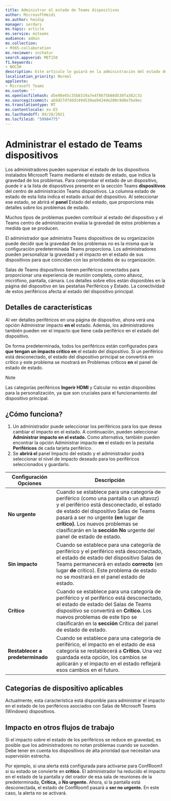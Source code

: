 ```yaml
---
title: Administrar el estado de Teams dispositivos
author: MicrosoftHeidi
ms.author: heidip
manager: serdars
ms.topic: article
ms.service: msteams
audience: admin
ms.collection:
- M365-collaboration
ms.reviewer: snchatur
search.appverid: MET150
f1.keywords:
- NOCSH
description: Este artículo le guiará en la administración del estado de Teams dispositivos, dispositivos que Microsoft Teams instalados en ellos.
localization_priority: Normal
appliesto:
- Microsoft Teams
ms.custom: ''
ms.openlocfilehash: d5e98e65c35b8319a7e4f8675b68d530fa382c31
ms.sourcegitcommit: ab9d27d7ddd1494539ae9424de200c9d0e76a9ec
ms.translationtype: MT
ms.contentlocale: es-ES
ms.lasthandoff: 09/28/2021
ms.locfileid: "59984775"
---
```

# <a name="manage-the-health-of-teams-devices"></a>Administrar el estado de Teams dispositivos

Los administradores pueden supervisar el estado de los dispositivos instalados Microsoft Teams mediante el estado de estado, que indica la gravedad de los problemas. Para comprobar el estado de un dispositivo, puede ir a la lista de dispositivos presente en la sección Teams **dispositivos** del centro de administración Teams dispositivos. La columna estado de estado de esta lista indica el estado actual del dispositivo. Al seleccionar ese estado, se abrirá el **panel** Estado del estado, que proporciona más detalles sobre los problemas de estado.

Muchos tipos de problemas pueden contribuir al estado del dispositivo y el Teams centro de administración evalúa la gravedad de estos problemas a medida que se producen.

El administrador que administra Teams dispositivos de su organización puede decidir que la gravedad de los problemas no es la misma que la configuración predeterminada Teams proporciona. Los administradores pueden personalizar la gravedad y el impacto en el estado de sus dispositivos para que coincidan con las prioridades de su organización.

Salas de Teams dispositivos tienen periféricos conectados para proporcionar una experiencia de reunión completa, como altavoz, micrófono, pantalla, cámara. Los detalles sobre ellos están disponibles en la página del dispositivo en las pestañas Periféricos y Estado. La conectividad de estos periféricos afecta al estado del dispositivo principal.

## <a name="feature-details"></a>Detalles de características

Al ver detalles periféricos en una página de dispositivo, ahora verá una opción Administrar impacto  **en el** estado. Además, los administradores también pueden ver el impacto que tiene cada periférico en el estado del dispositivo.

De forma predeterminada, todos los periféricos están configurados para **que tengan un impacto crítico en** el estado del dispositivo. Si un periférico está desconectado, el estado  del dispositivo principal se convertirá en crítico y este problema se mostrará en Problemas críticos **en** el panel de estado de estado.

> [!NOTE]
> Las categorías periféricos **Ingerir HDMI** y Calcular no están disponibles para la personalización, ya que son cruciales para el funcionamiento del dispositivo principal. 

## <a name="how-does-this-work"></a>¿Cómo funciona?

1. Un administrador puede seleccionar los periféricos para los que desea cambiar el impacto en el estado. A continuación, pueden seleccionar **Administrar impacto en el estado.** Como alternativa, también pueden encontrar la opción Administrar impacto **en** el estado en la pestaña **Periféricos** de cada tarjeta periférico.
1. Se **abrirá el** panel Impacto del estado y el administrador podrá seleccionar el nivel de impacto deseado para los periféricos seleccionados y guardarlo.

| Configuración Opciones | Descripción |
|------------------|-------------|
| **No urgente** | Cuando se establece para una categoría de periférico (como una pantalla o un altavoz) y el periférico está desconectado, el estado de estado del dispositivo Salas de Teams pasará a ser no urgente **(en** lugar de **crítico).** Los nuevos problemas se clasificarán en la **sección No** urgente del panel de estado de estado.|
| **Sin impacto** | Cuando se establece para una categoría de periférico y el periférico está desconectado, el estado de estado del dispositivo Salas de Teams permanecerá en estado **correcto** (en lugar **de** crítico). Este problema de estado no se mostrará en el panel estado de estado.|
| **Crítico** | Cuando se establece para una categoría de periférico y el periférico está desconectado, el estado de estado del Salas de Teams dispositivo se convertirá en **Crítico.** Los nuevos problemas de este tipo se clasificarán en la **sección** Crítica del panel de estado de estado.|
| **Restablecer a predeterminado** | Cuando se establece para una categoría de periférico, el impacto en el estado de esa categoría se restablecerá a **Crítico.** Una vez guardada esta opción, los cambios se aplicarán y el impacto en el estado reflejará esos cambios en el futuro.|

## <a name="applicable-device-categories"></a>Categorías de dispositivo aplicables

Actualmente, esta característica está disponible para administrar el impacto en el estado de los periféricos asociados con Salas de Microsoft Teams (Windows) dispositivos.

## <a name="impact-on-other-workflows"></a>Impacto en otros flujos de trabajo

Si el impacto sobre el estado de los periféricos se reduce en gravedad, es posible que los administradores no notan problemas cuando se suceden. Debe tener en cuenta los dispositivos de alta prioridad que necesitan una supervisión estrecha.

Por ejemplo, si una alerta está configurada para activarse para ConfRoom1 si su estado se convierte en **crítico.** El administrador ha reducido el impacto en el estado de la pantalla y del orador de esa sala de reuniones de la predeterminada, **Crítica,** a **No urgente.** Ahora, si la pantalla está desconectada, el estado de ConfRoom1 pasará a **ser no urgente.** En este caso, la alerta no se activará.
